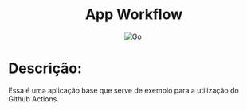 <div align="center">  

<h1> App Workflow </h1>

![Go](https://img.shields.io/badge/-Go-1e272e?style=for-the-badge&logo=Go)&nbsp;
</div>

<h1> Descrição: </h1>
<p>
Essa é uma aplicação base que serve de exemplo para a utilização do Github Actions.
</p>

